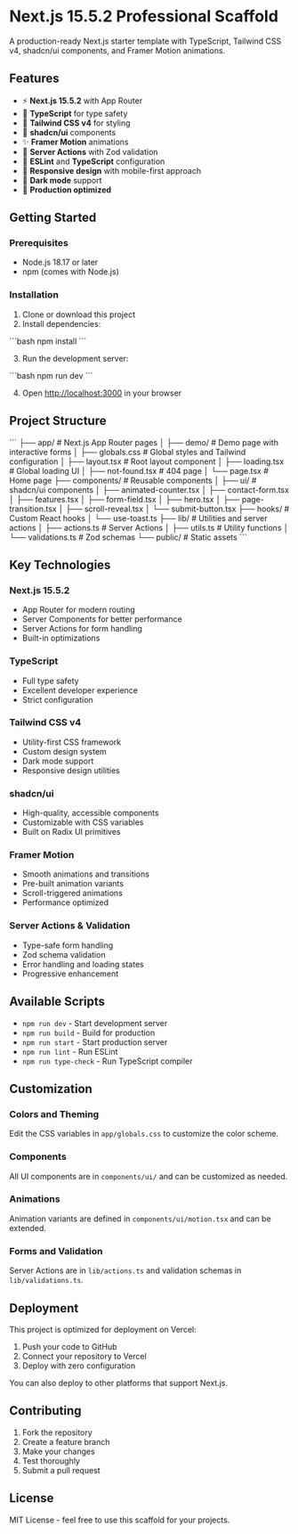 # Next.js 15.5.2 Professional Scaffold

A production-ready Next.js starter template with TypeScript, Tailwind CSS v4, shadcn/ui components, and Framer Motion animations.

## Features

- ⚡ **Next.js 15.5.2** with App Router
- 🔷 **TypeScript** for type safety
- 🎨 **Tailwind CSS v4** for styling
- 🧩 **shadcn/ui** components
- ✨ **Framer Motion** animations
- 📝 **Server Actions** with Zod validation
- 🎯 **ESLint** and **TypeScript** configuration
- 📱 **Responsive design** with mobile-first approach
- 🌙 **Dark mode** support
- 🚀 **Production optimized**

## Getting Started

### Prerequisites

- Node.js 18.17 or later
- npm (comes with Node.js)

### Installation

1. Clone or download this project
2. Install dependencies:

\`\`\`bash
npm install
\`\`\`

3. Run the development server:

\`\`\`bash
npm run dev
\`\`\`

4. Open [http://localhost:3000](http://localhost:3000) in your browser

## Project Structure

\`\`\`
├── app/                    # Next.js App Router pages
│   ├── demo/              # Demo page with interactive forms
│   ├── globals.css        # Global styles and Tailwind configuration
│   ├── layout.tsx         # Root layout component
│   ├── loading.tsx        # Global loading UI
│   ├── not-found.tsx      # 404 page
│   └── page.tsx           # Home page
├── components/            # Reusable components
│   ├── ui/               # shadcn/ui components
│   ├── animated-counter.tsx
│   ├── contact-form.tsx
│   ├── features.tsx
│   ├── form-field.tsx
│   ├── hero.tsx
│   ├── page-transition.tsx
│   ├── scroll-reveal.tsx
│   └── submit-button.tsx
├── hooks/                # Custom React hooks
│   └── use-toast.ts
├── lib/                  # Utilities and server actions
│   ├── actions.ts        # Server Actions
│   ├── utils.ts          # Utility functions
│   └── validations.ts    # Zod schemas
└── public/               # Static assets
\`\`\`

## Key Technologies

### Next.js 15.5.2
- App Router for modern routing
- Server Components for better performance
- Server Actions for form handling
- Built-in optimizations

### TypeScript
- Full type safety
- Excellent developer experience
- Strict configuration

### Tailwind CSS v4
- Utility-first CSS framework
- Custom design system
- Dark mode support
- Responsive design utilities

### shadcn/ui
- High-quality, accessible components
- Customizable with CSS variables
- Built on Radix UI primitives

### Framer Motion
- Smooth animations and transitions
- Pre-built animation variants
- Scroll-triggered animations
- Performance optimized

### Server Actions & Validation
- Type-safe form handling
- Zod schema validation
- Error handling and loading states
- Progressive enhancement

## Available Scripts

- `npm run dev` - Start development server
- `npm run build` - Build for production
- `npm run start` - Start production server
- `npm run lint` - Run ESLint
- `npm run type-check` - Run TypeScript compiler

## Customization

### Colors and Theming
Edit the CSS variables in `app/globals.css` to customize the color scheme.

### Components
All UI components are in `components/ui/` and can be customized as needed.

### Animations
Animation variants are defined in `components/ui/motion.tsx` and can be extended.

### Forms and Validation
Server Actions are in `lib/actions.ts` and validation schemas in `lib/validations.ts`.

## Deployment

This project is optimized for deployment on Vercel:

1. Push your code to GitHub
2. Connect your repository to Vercel
3. Deploy with zero configuration

You can also deploy to other platforms that support Next.js.

## Contributing

1. Fork the repository
2. Create a feature branch
3. Make your changes
4. Test thoroughly
5. Submit a pull request

## License

MIT License - feel free to use this scaffold for your projects.
